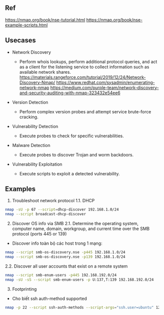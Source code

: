 ## Ref
https://nmap.org/book/nse-tutorial.html
https://nmap.org/book/nse-example-scripts.html

## Usecases
- Network Discovery
  - Perform whois lookups, perform additional protocol queries, and act as a client for the listening service to collect information such as available network shares.
https://materials.rangeforce.com/tutorial/2019/12/24/Network-Discovery-Nmap/
https://www.redhat.com/sysadmin/enumerating-network-nmap
https://medium.com/purple-team/network-discovery-and-security-auditing-with-nmap-323432e54ee6

- Version Detection
  - Perform complex version probes and attempt service brute-force cracking.

- Vulnerability Detection
  - Execute probes to check for specific vulnerabilities.

- Malware Detection
  - Execute probes to discover Trojan and worm backdoors.

- Vulnerability Exploitation
  - Execute scripts to exploit a detected vulnerability.

## Examples
1. Troubleshoot network protocol
1.1. DHCP

```sh
nmap -sU -p 67 --script=dhcp-discover 192.168.1.0/24
nmap --script broadcast-dhcp-discover
```

2. Discover OS info via SMB
2.1. Determine the operating system, computer name, domain, workgroup, and current time over the SMB protocol (ports 445 or 139)
- Discover info toàn bộ các host trong 1 mạng:

```sh
nmap --script smb-os-discovery.nse -p445 192.168.1.0/24
nmap --script smb-os-discovery.nse -p139 192.168.1.0/24
```

2.2.  Discover all user accounts that exist on a remote system

```sh
nmap --script smb-enum-users -p445 192.168.192.0/24
nmap -sU -sS --script smb-enum-users -p U:137,T:139 192.168.192.0/24
```

3. Footprinting
- Cho biết ssh auth-method supported

```sh
nmap -p 22 --script ssh-auth-methods --script-args="ssh.user=ubuntu" 125.212.204.217
```
